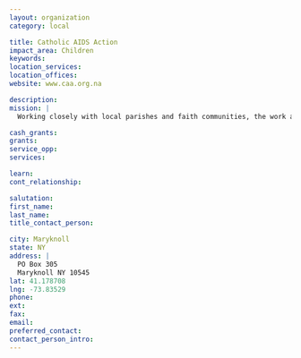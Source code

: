```yaml
---
layout: organization
category: local

title: Catholic AIDS Action
impact_area: Children
keywords: 
location_services: 
location_offices: 
website: www.caa.org.na

description: 
mission: |
  Working closely with local parishes and faith communities, the work and mission of Catholic AIDS Action has four principal focuses: home-based family care and counselling, youth education and prevention, care and support to orphans and vul-nerable children, and voluntary counselling and testing. Services are available to all, irrespective of religion, race or back-ground with a preferential option for the very poorest affected by this pandemic. 

cash_grants: 
grants: 
service_opp: 
services: 

learn: 
cont_relationship: 

salutation: 
first_name: 
last_name: 
title_contact_person: 

city: Maryknoll
state: NY
address: |
  PO Box 305  
  Maryknoll NY 10545
lat: 41.178708
lng: -73.83529
phone: 
ext: 
fax: 
email: 
preferred_contact: 
contact_person_intro: 
---
```

